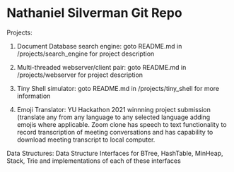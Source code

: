 # Nathaniel Silverman Git Repo

Projects:
  1) Document Database search engine: goto README.md in /projects/search_engine for project description

  2) Multi-threaded webserver/client pair: goto README.md in /projects/webserver for project description

  3) Tiny Shell simulator: goto README.md in /projects/tiny_shell for more information

  4) Emoji Translator: YU Hackathon 2021 winnning project submission (translate any from any language to any selected language adding emojis where applicable. Zoom clone has speech to text functionality to record transcription of meeting conversations and has capability to download meeting transcript to local computer.

Data Structures:
  Data Structure Interfaces for BTree, HashTable, MinHeap, Stack, Trie
  and implementations of each of these interfaces 
